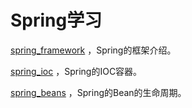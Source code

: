 # Spring学习

 [spring_framework](spring_framework.md) ，Spring的框架介绍。

 [spring_ioc](spring_ioc.md) ，Spring的IOC容器。

 [spring_beans](spring_beans.md) ，Spring的Bean的生命周期。

